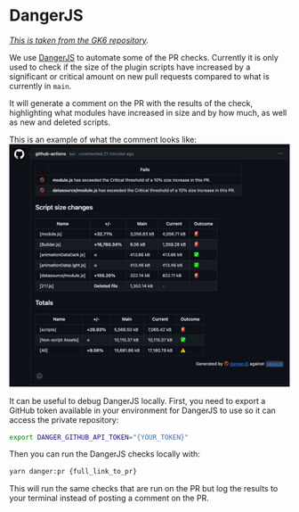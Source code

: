 
# DangerJS

_[This is taken from the GK6 repository](DangerJS-PR-comment.png)._

We use [DangerJS](https://danger.systems/js/) to automate some of the PR checks. Currently it is only used to check if the size of the plugin scripts have increased by a significant or critical amount on new pull requests compared to what is currently in `main`.

It will generate a comment on the PR with the results of the check, highlighting what modules have increased in size and by how much, as well as new and deleted scripts.

This is an example of what the comment looks like:
![Example of a DangerJS comment showing a table of failures at the top for critical size increases and two tables below, one showing the scripts and the total asset sizes.](./DangerJS-PR-comment.png)

It can be useful to debug DangerJS locally. First, you need to export a GitHub token available in your environment for DangerJS to use so it can access the private repository:

```bash
export DANGER_GITHUB_API_TOKEN="{YOUR_TOKEN}"
```

Then you can run the DangerJS checks locally with:

```bash
yarn danger:pr {full_link_to_pr}
```

This will run the same checks that are run on the PR but log the results to your terminal instead of posting a comment on the PR.